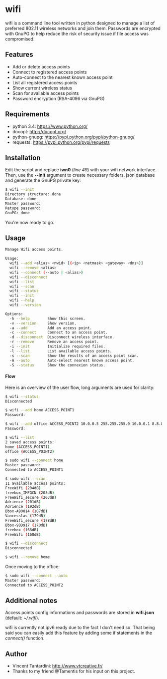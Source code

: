 wifi
====
wifi is a command line tool written in python designed to manage a list of preferred 802.11 wireless networks and join them. Passwords are encrypted with GnuPG to help reduce the risk of security issue if file access was compromised.

## Features
* Add or delete access points
* Connect to registered access points
* Auto-connect to the nearest known access point
* List all registered access points
* Show current wireless status
* Scan for available access points
* Password encryption (RSA-4096 via GnuPG)

## Requirements
* python 3.4: https://www.python.org/
* docopt: http://docopt.org/
* python-gnupg: https://pypi.python.org/pypi/python-gnupg/
* requests: https://pypi.python.org/pypi/requests

## Installation
Edit the script and replace **iwn0** (_line 49_) with your wifi network interface. Then, use the **--init** argument to create necessary folders, json database and generate the GnuPG private key:

```sh
$ wifi --init
Directory structure: done
Database: done
Master password:
Retype password:
GnuPG: done
```
You're now ready to go.

## Usage
```sh
Manage Wifi access points.

Usage:
  wifi --add <alias> <nwid> [(<ip> <netmask> <gateway> <dns>)]
  wifi --remove <alias>
  wifi --connect (--auto | <alias>)
  wifi --disconnect
  wifi --list
  wifi --scan
  wifi --status
  wifi --init
  wifi --help
  wifi --version

Options:
  -h --help        Show this screen.
  -v --version     Show version.
  -a --add         Add an access point.
  -c --connect     Connect to an access point.
  -d --disconnect  Disconnect wireless interface.
  -r --remove      Remove an access point.
  -i --init        Initialize required files.
  -l --list        List available access points.
  -s --scan        Show the results of an access point scan.
  -A --auto        Auto-select nearest known access point.
  -S --status      Show the connexion status.
```

#### Flow
Here is an overview of the user flow, long arguments are used for clarity:
```sh
$ wifi --status
Disconnected

$ wifi --add home ACCESS_POINT1
Password:

$ wifi --add office ACCESS_POINT2 10.0.0.5 255.255.255.0 10.0.0.1 8.8.8.8
Password:

$ wifi --list
2 saved access points:
home (ACCESS_POINT1)
office (ACCESS_POINT2)

$ sudo wifi --connect home
Master password:
Connected to ACCESS_POINT1

$ sudo wifi --scan
11 available access points:
FreeWifi (204dB)
freebox_IMFGCN (203dB)
FreeWifi_secure (203dB)
Adrience (201dB)
Adrience (192dB)
Bbox-A90014 (187dB)
Vancesslas (179dB)
FreeWifi_secure (178dB)
Bbox-9BD917 (170dB)
freebox (168dB)
FreeWifi (168dB)

$ wifi --disconnect
Disconnected

$ wifi --remove home
```
Once moving to the office:
```sh
$ sudo wifi --connect --auto
Master password:
Connected to ACCESS_POINT2
```

## Additional notes
Access points config informations and passwords are stored in **wifi.json** (default: _~/.wifi_).

wifi is currently not ipv6 ready due to the fact I don't need so. That being said you can easily add this feature by adding some if statements in the _connect()_ function.

## Author
* Vincent Tantardini: http://www.vtcreative.fr/
* Thanks to my friend @Tamentis for his input on this project.
